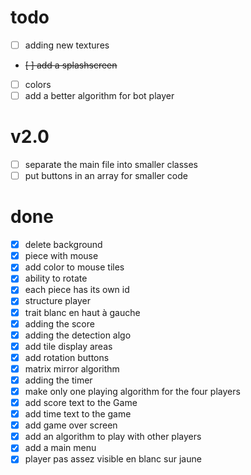 # todo
- [ ] adding new textures
- ~~[ ] add a splashscreen~~
- [ ] colors
- [ ] add a better algorithm for bot player

# v2.0
- [ ] separate the main file into smaller classes
- [ ] put  buttons in an array for smaller code

# done
- [x] delete background
- [x] piece with mouse
- [x] add color to mouse tiles
- [x] ability to rotate
- [x] each piece has its own id
- [x] structure player
- [x] trait blanc en haut à gauche
- [x] adding the score
- [x] adding the detection algo
- [x] add tile display areas
- [x] add rotation buttons
- [x] matrix mirror algorithm
- [x] adding the timer
- [x] make only one playing algorithm for the four players
- [x] add score text to the Game
- [x] add time text to the game
- [x] add game over screen
- [x] add an algorithm to play with other players
- [x] add a main menu
- [x] player pas assez visible en blanc sur jaune
